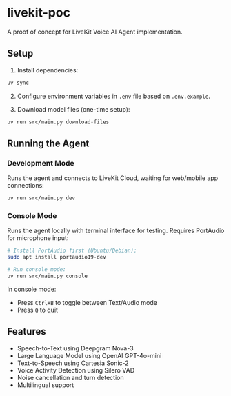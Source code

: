 # livekit-poc

A proof of concept for LiveKit Voice AI Agent implementation.

## Setup

1. Install dependencies:

```bash
uv sync
```

2. Configure environment variables in `.env` file based on `.env.example`.

3. Download model files (one-time setup):

```bash
uv run src/main.py download-files
```

## Running the Agent

### Development Mode

Runs the agent and connects to LiveKit Cloud, waiting for web/mobile app connections:

```bash
uv run src/main.py dev
```

### Console Mode

Runs the agent locally with terminal interface for testing. Requires PortAudio for microphone input:

```bash
# Install PortAudio first (Ubuntu/Debian):
sudo apt install portaudio19-dev

# Run console mode:
uv run src/main.py console
```

In console mode:

- Press `Ctrl+B` to toggle between Text/Audio mode
- Press `Q` to quit

## Features

- Speech-to-Text using Deepgram Nova-3
- Large Language Model using OpenAI GPT-4o-mini
- Text-to-Speech using Cartesia Sonic-2
- Voice Activity Detection using Silero VAD
- Noise cancellation and turn detection
- Multilingual support